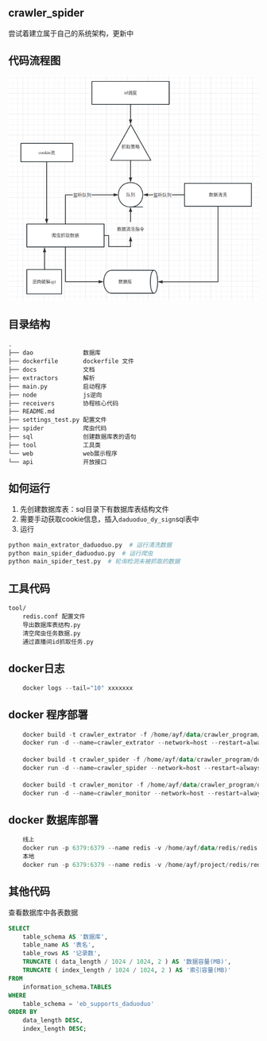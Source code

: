 ## crawler_spider
尝试着建立属于自己的系统架构，更新中

## 代码流程图

![图片](./tool/1.png)

## 目录结构
```
.
├── dao              数据库
├── dockerfile       dockerfile 文件
├── docs             文档
├── extractors       解析
├── main.py          启动程序
├── node             js逆向
├── receivers        协程核心代码
├── README.md
├── settings_test.py 配置文件
├── spider           爬虫代码
├── sql              创建数据库表的语句
├── tool             工具类
└── web              web展示程序
└── api              开放接口
```

## 如何运行

1. 先创建数据库表：sql目录下有数据库表结构文件
2. 需要手动获取cookie信息，插入`daduoduo_dy_sign`sql表中
3. 运行

```PYTHON
python main_extrator_daduoduo.py  # 运行清洗数据
python main_spider_daduoduo.py  # 运行爬虫
python main_spider_test.py  # 轮询检测未被抓取的数据
```

## 工具代码
    tool/
        redis.conf 配置文件
        导出数据库表结构.py
        清空爬虫任务数据.py
        通过直播间id抓取任务.py

## docker日志

```powershell
    docker logs --tail="10" xxxxxxx
```

## docker 程序部署

```powershell
    docker build -t crawler_extrator -f /home/ayf/data/crawler_program/dockerfile/DockerfileExtrator .
    docker run -d --name=crawler_extrator --network=host --restart=always xxxxx

    docker build -t crawler_spider -f /home/ayf/data/crawler_program/dockerfile/DockerfileSpider .
    docker run -d --name=crawler_spider --network=host --restart=always xxxxx

    docker build -t crawler_monitor -f /home/ayf/data/crawler_program/dockerfile/DockerfileMonitor .
    docker run -d --name=crawler_monitor --network=host --restart=always xxxxx
```

## docker 数据库部署

```powershell
    线上
    docker run -p 6379:6379 --name redis -v /home/ayf/data/redis/redis.conf:/etc/redis/redis.conf  -v /home/ayf/data/redis/data:/data -d redis redis-server /etc/redis/redis.conf --appendonly yes
    本地
    docker run -p 6379:6379 --name redis -v /home/ayf/project/redis/redis.conf:/etc/redis/redis.conf  -v /home/ayf/project/redis/data:/data -d redis redis-server /etc/redis/redis.conf --appendonly yes
```

## 其他代码

查看数据库中各表数据

```sql
SELECT
    table_schema AS '数据库',
    table_name AS '表名',
    table_rows AS '记录数',
    TRUNCATE ( data_length / 1024 / 1024, 2 ) AS '数据容量(MB)',
    TRUNCATE ( index_length / 1024 / 1024, 2 ) AS '索引容量(MB)' 
FROM
    information_schema.TABLES 
WHERE
    table_schema = 'eb_supports_daduoduo' 
ORDER BY
    data_length DESC,
    index_length DESC;
```